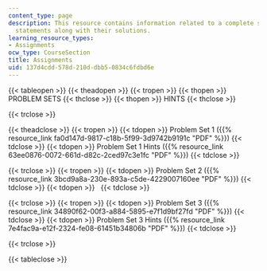 ```yaml
---
content_type: page
description: This resource contains information related to a complete set of problem
  statements along with their solutions.
learning_resource_types:
- Assignments
ocw_type: CourseSection
title: Assignments
uid: 137d4cdd-578d-210d-dbb5-0834c6fdbd6e
---
```


{{< tableopen >}}
{{< theadopen >}}
{{< tropen >}}
{{< thopen >}}
PROBLEM SETS
{{< thclose >}}
{{< thopen >}}
HINTS
{{< thclose >}}

{{< trclose >}}

{{< theadclose >}}
{{< tropen >}}
{{< tdopen >}}
Problem Set 1 ({{% resource_link fa0d147d-9817-c18b-5f99-3d9742b9191c "PDF" %}})
{{< tdclose >}}
{{< tdopen >}}
Problem Set 1 Hints ({{% resource_link 63ee0876-0072-661d-d82c-2ced97c3e1fc "PDF" %}})
{{< tdclose >}}

{{< trclose >}}
{{< tropen >}}
{{< tdopen >}}
Problem Set 2 ({{% resource_link 3bcd9a8a-230e-893a-c5de-4229007160ee "PDF" %}})
{{< tdclose >}}
{{< tdopen >}}
 
{{< tdclose >}}

{{< trclose >}}
{{< tropen >}}
{{< tdopen >}}
Problem Set 3 ({{% resource_link 34890f62-00f3-a884-5895-e7f1d9bf27fd "PDF" %}})
{{< tdclose >}}
{{< tdopen >}}
Problem Set 3 Hints ({{% resource_link 7e4fac9a-e12f-2324-fe08-61451b34806b "PDF" %}})
{{< tdclose >}}

{{< trclose >}}

{{< tableclose >}}